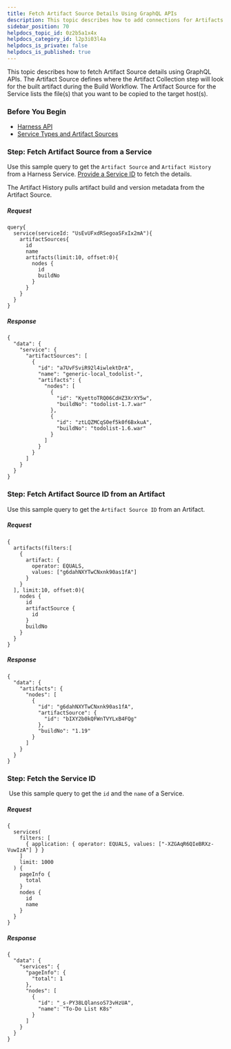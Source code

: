 ```yaml
---
title: Fetch Artifact Source Details Using GraphQL APIs
description: This topic describes how to add connections for Artifacts in ArtifactSources.
sidebar_position: 70
helpdocs_topic_id: 0z2b5a1x4x
helpdocs_category_id: l2p3i03l4a
helpdocs_is_private: false
helpdocs_is_published: true
---
```


This topic describes how to fetch Artifact Source details using GraphQL APIs. The Artifact Source defines where the Artifact Collection step will look for the built artifact during the Build Workflow. The Artifact Source for the Service lists the file(s) that you want to be copied to the target host(s). 


### Before You Begin

* [Harness API](harness-api.md)
* [Service Types and Artifact Sources](../../../continuous-delivery/model-cd-pipeline/setup-services/service-types-and-artifact-sources.md)

### Step: Fetch Artifact Source from a Service

Use this sample query to get the `Artifact Source` and `Artifact History` from a Harness Service. [Provide a Service ID](artifact-source-api.md#step-fetch-the-service-id) to fetch the details.

The Artifact History pulls artifact build and version metadata from the Artifact Source.

##### Request


```
query{  
  service(serviceId: "UsEvUFxdRSegoaSFxIx2mA"){  
    artifactSources{  
      id  
      name  
      artifacts(limit:10, offset:0){  
        nodes {  
          id  
          buildNo  
        }  
      }  
    }  
  }  
}
```
##### Response


```
{  
  "data": {  
    "service": {  
      "artifactSources": [  
        {  
          "id": "a7UvFSviR92l4iwlektDrA",  
          "name": "generic-local_todolist-",  
          "artifacts": {  
            "nodes": [  
              {  
                "id": "KyettoTRQ06CdHZ3XrXY5w",  
                "buildNo": "todolist-1.7.war"  
              },  
              {  
                "id": "ztLQZMCqS0ef5k0f6BxkuA",  
                "buildNo": "todolist-1.6.war"  
              }  
            ]  
          }  
        }  
      ]  
    }  
  }  
}
```
### Step: Fetch Artifact Source ID from an Artifact

Use this sample query to get the `Artifact Source ID` from an Artifact.

##### Request


```
{  
  artifacts(filters:[  
    {  
      artifact: {  
        operator: EQUALS,  
        values: ["g6dahNXYTwCNxnk90as1fA"]  
      }  
    }  
  ], limit:10, offset:0){  
    nodes {  
      id  
      artifactSource {  
        id  
      }  
      buildNo  
    }  
  }  
}
```
##### Response


```
{  
  "data": {  
    "artifacts": {  
      "nodes": [  
        {  
          "id": "g6dahNXYTwCNxnk90as1fA",  
          "artifactSource": {  
            "id": "bIXY2b0kQFWnTVYLxB4FQg"  
          },  
          "buildNo": "1.19"  
        }  
      ]  
    }  
  }  
}
```
### Step: Fetch the Service ID

 Use this sample query to get the `id` and the `name` of a Service.

##### Request


```
{  
  services(  
    filters: [  
      { application: { operator: EQUALS, values: ["-XZGAqR6QIeBRXz-VuwIzA"] } }  
    ]  
    limit: 1000  
  ) {  
    pageInfo {  
      total  
    }  
    nodes {  
      id  
      name  
    }  
  }  
}
```
##### Response


```
{  
  "data": {  
    "services": {  
      "pageInfo": {  
        "total": 1  
      },  
      "nodes": [  
        {  
          "id": "_s-PY38LQlansoS73vHzUA",  
          "name": "To-Do List K8s"  
        }  
      ]  
    }  
  }  
}
```
### 

